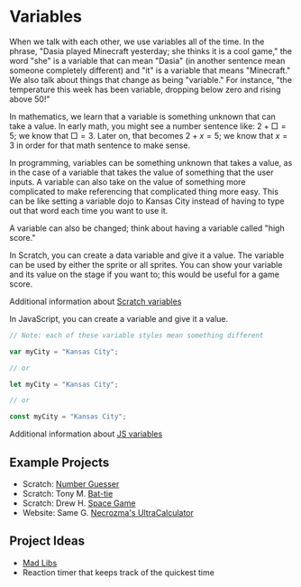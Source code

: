 # Variables

When we talk with each other, we use variables all of the time. In the phrase, "Dasia played Minecraft yesterday; she thinks it is a cool game," the word "she" is a variable that can mean "Dasia" (in another sentence mean someone completely different) and "it" is a variable that means "Minecraft." We also talk about things that change as being "variable." For instance, \"the temperature this week has been variable, dropping below zero and rising above 50!\"

In mathematics, we learn that a variable is something unknown that can take a value. In early math, you might see a number sentence like: $2 + □ = 5$; we know that $□ = 3$. Later on, that becomes $2 + x = 5$; we know that $x = 3$ in order for that math sentence to make sense.

In programming, variables can be something unknown that takes a value, as in the case of a variable that takes the value of something that the user inputs. A variable can also take on the value of something more complicated to make referencing that complicated thing more easy. This can be like setting a variable dojo to Kansas City instead of having to type out that word each time you want to use it.

A variable can also be changed; think about having a variable called "high score."

In Scratch, you can create a data variable and give it a value. The variable can be used by either the sprite or all sprites. You can show your variable and its value on the stage if you want to; this would be useful for a game score.

Additional information about [Scratch variables](https://en.scratch-wiki.info/wiki/Variable)

In JavaScript, you can create a variable and give it a value.

``` javascript
// Note: each of these variable styles mean something different

var myCity = "Kansas City";

// or

let myCity = "Kansas City";

// or

const myCity = "Kansas City";
```

Additional information about [JS variables](https://developer.mozilla.org/en-US/docs/Learn/JavaScript/First_steps/Variables)

## Example Projects

-   Scratch: [Number Guesser](https://scratch.mit.edu/projects/197671514/)
-   Scratch: Tony M. [Bat-tie](https://scratch.mit.edu/projects/171077922/)
-   Scratch: Drew H. [Space Game](https://scratch.mit.edu/projects/197346025/)
-   Website: Same G. [Necrozma\'s UltraCalculator](https://samuraiawesome.github.io/Ultra-Space/UltraSpace/pages/)

## Project Ideas

-   [Mad Libs](https://en.wikipedia.org/wiki/Mad_Libs)
-   Reaction timer that keeps track of the quickest time